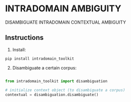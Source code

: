 # INTRADOMAIN AMBIGUITY

DISAMBIGUATE INTRADOMAIN CONTEXTUAL AMBIGUITY

## Instructions

1. Install:

```
pip install intradomain_toolkit
```

2. Disambiguate a certain corpus:

```python

from intradomain_toolkit import disambiguation

# initialize context object (to disambiguate a corpus)
contextual = disambiguation.disambiguate()
